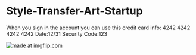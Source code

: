 # Style-Transfer-Art-Startup
When you sign in the account you can use this credit card info: 4242 4242 4242 4242 Date:12/31 Security Code:123


<a href="https://imgflip.com/gif/303agb"><img src="https://i.imgflip.com/303agb.gif" title="made at imgflip.com"/></a>
